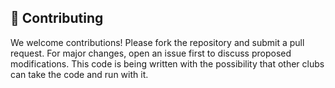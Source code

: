 ## 🤝 Contributing

We welcome contributions! Please fork the repository and submit a pull request. For major changes, open an issue first to discuss proposed modifications. This code is being written with the possibility that other clubs can take the code and run with it. 
